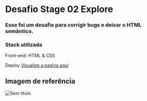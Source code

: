 # Desafio Stage 02 Explore 

<h3>Esse foi um desafio para corrigir bugs e deixar o HTML semântico.</h3>


<h3>Stack utilizada</h3>

Front-end: HTML & CSS

Deploy <a href="#" target="_blank">Visualize a pagina aqui</a>

<h2>Imagem de referência</h2>

![Sem título](https://user-images.githubusercontent.com/108701750/186790192-14f71811-f1db-44fd-8d02-acd224ab255f.png)
